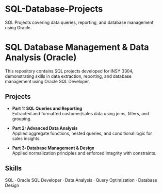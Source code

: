 # SQL-Database-Projects
SQL Projects covering data queries, reporting, and database management using Oracle.

# SQL Database Management & Data Analysis (Oracle)

This repository contains SQL projects developed for INSY 3304, demonstrating skills in data extraction, reporting, and database management using Oracle SQL Developer.

## Projects
- **Part 1: SQL Queries and Reporting**  
  Extracted and formatted customer/sales data using joins, filters, and grouping.  

- **Part 2: Advanced Data Analysis**  
  Applied aggregate functions, nested queries, and conditional logic for sales insights.  

- **Part 3: Database Management & Design**  
  Applied normalization principles and enforced integrity with constraints.  

## Skills
SQL · Oracle SQL Developer · Data Analysis · Query Optimization · Database Design

